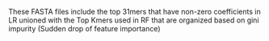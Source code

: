 These FASTA files include the top 31mers that have non-zero coefficients in LR unioned with the Top Kmers used in RF that are organized based on gini impurity (Sudden drop of feature importance)